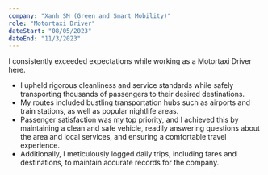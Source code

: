 ```yaml
---
company: "Xanh SM (Green and Smart Mobility)"
role: "Motortaxi Driver"
dateStart: "08/05/2023"
dateEnd: "11/3/2023"
---
```


I consistently exceeded expectations while working as a Motortaxi Driver here.

- I upheld rigorous cleanliness and service standards while safely transporting thousands of passengers to their desired destinations. 
- My routes included bustling transportation hubs such as airports and train stations, as well as popular nightlife areas. 
- Passenger satisfaction was my top priority, and I achieved this by maintaining a clean and safe vehicle, readily answering questions about the area and local services, and ensuring a comfortable travel experience. 
- Additionally, I meticulously logged daily trips, including fares and destinations, to maintain accurate records for the company.
